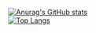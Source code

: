 [![Anurag's GitHub stats](https://github-readme-stats.vercel.app/api?username=Fergus4506&theme=dark)](https://github.com/anuraghazra/github-readme-stats)
<br>
[![Top Langs](https://github-readme-stats.vercel.app/api/top-langs/?username=Fergus4506&layout=donut-vertical&theme=dark)](https://github.com/anuraghazra/github-readme-stats)
